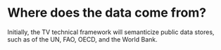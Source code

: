 # Where does the data come from?

Initially, the TV technical framework will semanticize public data stores, such as of the UN, FAO, OECD, and the World Bank.
